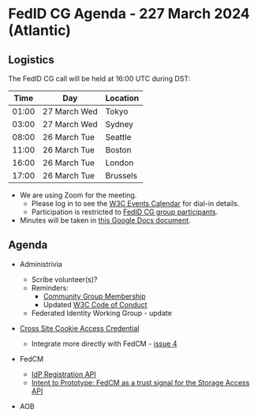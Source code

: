 # FedID CG Agenda - 227 March 2024 (Atlantic)

## Logistics

The FedID CG call will be held at 16:00 UTC during DST:

| Time         | Day    | Location      |
| ------------ | ------ | ------------- |
| 01:00 | 27 March Wed | Tokyo         |
| 03:00 | 27 March Wed | Sydney        |
| 08:00 | 26 March Tue | Seattle       |
| 11:00 | 26 March Tue | Boston        |
| 16:00 | 26 March Tue | London        |
| 17:00 | 26 March Tue | Brussels      |


* We are using Zoom for the meeting.
    * Please log in to see the [W3C Events Calendar](https://www.w3.org/events/meetings/20c345a0-f8cc-4d4e-9e9d-d24f04816a32/20240326T080000/) for dial-in details. 
    * Participation is restricted to [FedID CG group participants](https://www.w3.org/community/fed-id/participants).
* Minutes will be taken in [this Google Docs document](https://docs.google.com/document/d/19cIF_8RyxnlaU6j1AIOtrWav06Dn1ju7pPL_7jUF8B8/edit).


## Agenda

* Administrivia
  * Scribe volunteer(s)?
  * Reminders: 
     * [Community Group Membership](https://www.w3.org/community/fed-id/)
     * Updated [W3C Code of Conduct](https://www.w3.org/policies/code-of-conduct/)
  * Federated Identity Working Group - update

* [Cross Site Cookie Access Credential](https://github.com/fedidcg/CrossSiteCookieAccessCredential) 
   * Integrate more directly with FedCM - [issue 4](https://github.com/fedidcg/CrossSiteCookieAccessCredential/issues/4) 

* FedCM
   * [IdP Registration API](https://github.com/fedidcg/FedCM/issues/240#issuecomment-2004650817)
   * [Intent to Prototype: FedCM as a trust signal for the Storage Access API](https://groups.google.com/a/chromium.org/g/blink-dev/c/bS2PzyzhA-A/m/VXGj2cQrBAAJ)


* AOB
 
